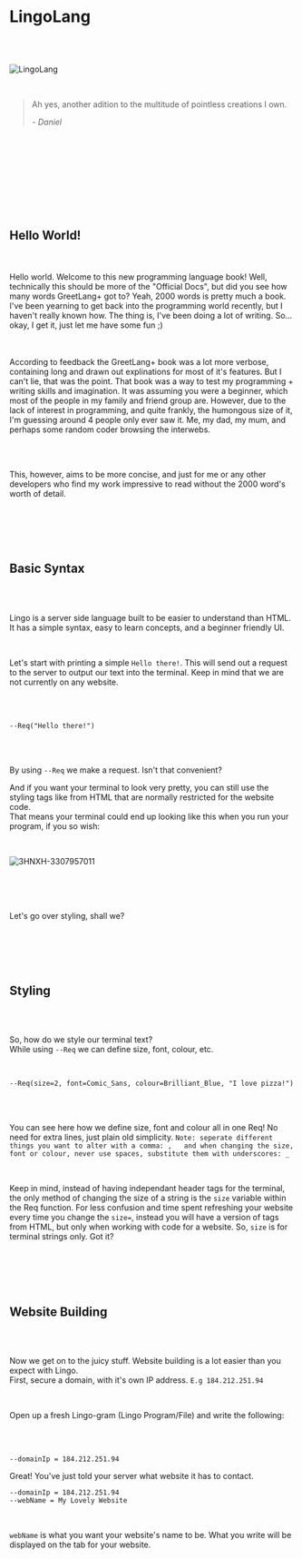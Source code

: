 # LingoLang

<br />
<br />

<!-- Good programming music: https://www.youtube.com/watch?v=CLeZyIID9Bo -->


![LingoLang](https://github.com/CatX711/LingoLang/assets/104099162/36abdc0d-071e-4704-8f1c-ae4e6f98961e)





<br />




>Ah yes, another adition to the multitude of pointless creations I own.
>
>  *- Daniel*




<br />
<br />
<br />
<br />
<br />
<br />
<br />
<br />

<h2>Hello World!</h2>

<br />
<br />
Hello world. Welcome to this new programming language book! Well, technically this should be more of the "Official Docs", but did you see how many words GreetLang+ got to? Yeah, 2000 words is pretty much a book.
<br />
I've been yearning to get back into the programming world recently, but I haven't really known how. The thing is, I've been doing a lot of writing. So... okay, I get it, just let me have some fun ;) 

<br />
<br />
<br />

According to feedback the GreetLang+ book was a lot more verbose, containing long and drawn out explinations for most of it's features. But I can't lie, that was the point. That book was a way to test my programming + writing skills and imagination. It was assuming you were a beginner, which most of the people in my family and friend group are. However, due to the lack of interest in programming, and quite frankly, the humongous size of it, I'm guessing around 4 people only ever saw it. Me, my dad, my mum, and perhaps some random coder browsing the interwebs.

<br />
<br />

This, however, aims to be more concise, and just for me or any other developers who find my work impressive to read without the 2000 word's worth of detail.



<br />
<br />
<br />
<br />

<h2>Basic Syntax</h2>

<br />
<br />

<p>Lingo is a server side language built to be easier to understand than HTML. It has a simple syntax, easy to learn concepts, and a beginner friendly UI.</p> <br />

Let's start with printing a simple `Hello there!`. This will send out a request to the server to output our text into the terminal. Keep in mind that we are not currently on any website.


<br />
<br />

```JS
--Req("Hello there!")
``` 

<br />
<br />

By using `--Req` we make a request. Isn't that convenient? <br />
<p>And if you want your terminal to look very pretty, you can still use the styling tags like <h> from HTML that are normally restricted for the website code. <br />
That means your terminal could end up looking like this when you run your program, if you so wish: </p>

<br />

![3HNXH-3307957011](https://github.com/CatX711/LingoLang/assets/104099162/7b7470e5-5776-4984-b346-4dc466f22d2a)


<br />
<br />
<br />

Let's go over styling, shall we?


<br />
<br />
<br />
<br />

<h2>Styling</h2>

<br />
<br />

So, how do we style our terminal text? <br />
While using `--Req` we can define size, font, colour, etc.

<br />

```JS
--Req(size=2, font=Comic_Sans, colour=Brilliant_Blue, "I love pizza!")
```

<br />
<br />

You can see here how we define size, font and colour all in one Req! No need for extra lines, just plain old simplicity. `Note: seperate different things you want to alter with a comma: ,   and when changing the size, font or colour, never use spaces, substitute them with underscores: _`

<br />

Keep in mind, instead of having independant header tags for the terminal, the only method of changing the size of a string is the `size` variable within the Req function. For less confusion and time spent refreshing your website every time you change the `size=`, instead you will have a version of <h> tags from HTML, but only when working with code for a website. So, `size` is for terminal strings only. Got it?

<br />
<br />
<br />
<br />

<h2>Website Building</h2>

<br />
<br />

Now we get on to the juicy stuff. Website building is a lot easier than you expect with Lingo. <br />
First, secure a domain, with it's own IP address. `E.g 184.212.251.94`

<br />

Open up a fresh Lingo-gram (Lingo Program/File) and write the following:

<br />
<br />

```JS
--domainIp = 184.212.251.94
```

Great! You've just told your server what website it has to contact. <br />

```JS
--domainIp = 184.212.251.94
--webName = My Lovely Website
```

<br />

`webName` is what you want your website's name to be. What you write will be displayed on the tab for your website.












